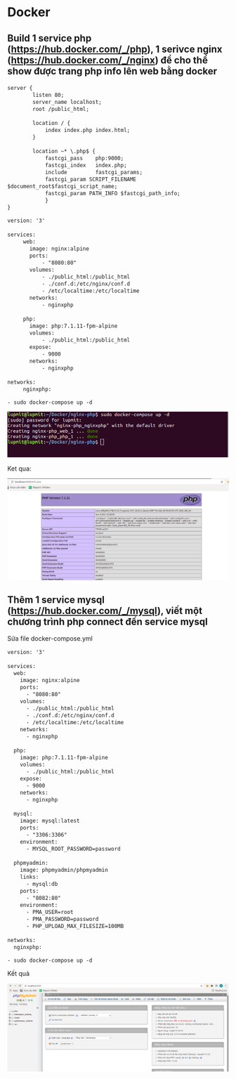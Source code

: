 # Docker

## Build 1 service php (https://hub.docker.com/_/php), 1 serivce nginx (https://hub.docker.com/_/nginx) để cho thể show được trang php info lên web bằng docker


```
server {
        listen 80;
	    server_name localhost;
        root /public_html;

        location / {
            index index.php index.html;
        }

        location ~* \.php$ {
            fastcgi_pass    php:9000;
            fastcgi_index   index.php;
            include         fastcgi_params;
            fastcgi_param SCRIPT_FILENAME $document_root$fastcgi_script_name;
            fastcgi_param PATH_INFO $fastcgi_path_info;
            }
}
```


```
version: '3'

services:
     web:
       image: nginx:alpine
       ports:
           - "8080:80"
       volumes:
           - ./public_html:/public_html
           - ./conf.d:/etc/nginx/conf.d
           - /etc/localtime:/etc/localtime
       networks:
           - nginxphp

     php:
       image: php:7.1.11-fpm-alpine
       volumes:
           - ./public_html:/public_html
       expose:
           - 9000
       networks:
           - nginxphp

networks:
     nginxphp:
```

```
- sudo docker-compose up -d
```

![](./images/docker1.png)

Ket qua:

![](./images/docker2.png)

## Thêm 1 service mysql (https://hub.docker.com/_/mysql), viết một chương trình php connect đến service mysql

Sửa file docker-compose.yml
```
version: '3'

services:
  web:
    image: nginx:alpine
    ports:
      - "8080:80"
    volumes:
      - ./public_html:/public_html
      - ./conf.d:/etc/nginx/conf.d
      - /etc/localtime:/etc/localtime
    networks:
      - nginxphp

  php:
    image: php:7.1.11-fpm-alpine
    volumes:
      - ./public_html:/public_html
    expose:
      - 9000
    networks:
      - nginxphp

  mysql:
    image: mysql:latest
    ports:
      - "3306:3306"
    environment: 
      - MYSQL_ROOT_PASSWORD=password

  phpmyadmin:
    image: phpmyadmin/phpmyadmin
    links:
      - mysql:db
    ports:
      - "8082:80"
    environment:
      - PMA_USER=root
      - PMA_PASSWORD=password
      - PHP_UPLOAD_MAX_FILESIZE=100MB

networks:
  nginxphp:
```

```
- sudo docker-compose up -d
```

Kết quả

![](./images/mysql.png)